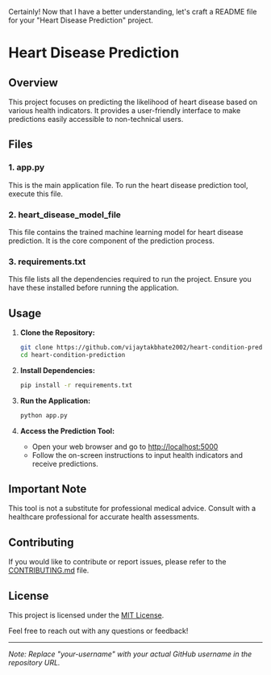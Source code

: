 Certainly! Now that I have a better understanding, let's craft a README file for your "Heart Disease Prediction" project.

# Heart Disease Prediction

## Overview

This project focuses on predicting the likelihood of heart disease based on various health indicators. It provides a user-friendly interface to make predictions easily accessible to non-technical users.

## Files

### 1. app.py

This is the main application file. To run the heart disease prediction tool, execute this file.

### 2. heart_disease_model_file

This file contains the trained machine learning model for heart disease prediction. It is the core component of the prediction process.

### 3. requirements.txt

This file lists all the dependencies required to run the project. Ensure you have these installed before running the application.

## Usage

1. **Clone the Repository:**
    ```bash
    git clone https://github.com/vijaytakbhate2002/heart-condition-prediction.git
    cd heart-condition-prediction
    ```

2. **Install Dependencies:**
    ```bash
    pip install -r requirements.txt
    ```

3. **Run the Application:**
    ```bash
    python app.py
    ```

4. **Access the Prediction Tool:**
    - Open your web browser and go to [http://localhost:5000](http://localhost:5000)
    - Follow the on-screen instructions to input health indicators and receive predictions.

## Important Note

This tool is not a substitute for professional medical advice. Consult with a healthcare professional for accurate health assessments.

## Contributing

If you would like to contribute or report issues, please refer to the [CONTRIBUTING.md](CONTRIBUTING.md) file.

## License

This project is licensed under the [MIT License](LICENSE).

Feel free to reach out with any questions or feedback!

---
*Note: Replace "your-username" with your actual GitHub username in the repository URL.*
